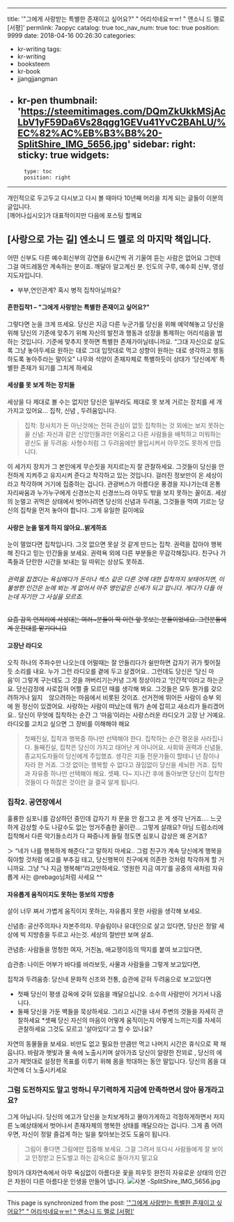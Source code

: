 
---
title: '"그에게 사랑받는 특별한 존재이고 싶어요?"  " 어리석네요ㅠㅠ! "  앤소니 드 멜로 [서평]'
permlink: 7aopyc
catalog: true
toc_nav_num: true
toc: true
position: 9999
date: 2018-04-16 00:26:30
categories:
- kr-writing
tags:
- kr-writing
- booksteem
- kr-book
- jjangjjangman
- kr-pen
thumbnail: 'https://steemitimages.com/DQmZkUkkMSjAcLbV1yF59Da6Vs28qgg1GEVu41YvC2BAhLU/%EC%82%AC%EB%B3%B8%20-SplitShire_IMG_5656.jpg'
sidebar:
    right:
        sticky: true
widgets:
    -
        type: toc
        position: right
---


개인적으로 두고두고 다시보고 다시 볼 때마다  10년째 머리을 치게 되는 글들이 이분의 글입니다.  
[깨어나십시오]가 대표적이지만 다음에 포스팅 할께요

## [사랑으로 가는 길] 엔소니 드 멜로 의 마지막 책입니다. 
어떤 신부도 다른 예수회신부의 강연을 6시간씩 귀 기울여 듣는 사람은 없어요 그런데 그걸 여드레동안 계속하는 분이죠.  깨달아 알고계신 분. 인도의 구루, 예수회 신부, 영성지도자입니다.

* 부부,연인관계?  혹시 병적 집착아닐까요?

#### 흔한집착1 – "그에게 사랑받는 특별한 존재이고 싶어요?"

그렇다면 눈을 크게 뜨세요. 당신은 지금 다른 누군가를 당신을 위해 예약해놓고 당신을 위해 당신의 기준에 맞추기 위해 자신의 발전과 행동과 성장을 통제하는 어리석음을 범하는 것입니다. 기준에 맞추지 못하면 특별한 존재가아닐테니까요.
“그대 자신으로 살도록 그냥 놓아두세요 원하는 대로 그대 입맛대로 먹고 성향이 원하는 대로 생각하고 행동하도록 놓아주라는 말이오”
나무와 석양이 존재자체로 특별하듯이 상대가 ‘당신에게’ 특별한 존재가 되기를 그치게 하세요

#### 세상를 못 보게 하는 장치들
세상을 다 제대로 볼 수는 없지만 당신은 일부라도 제대로 못 보게 거르는 장치를 세 개 가지고 있어요... 집착, 신념 , 두려움입니다. 
>  집착: 장사치가 돈 아닌것에는 전혀 관심이 없듯 집착하는 것 외에는 보지 못하는 꼴
신념: 자신과 같은 신앙인들과만 어울리고 다른 사람들을 배척하고 미워하는 광신도 꼴
두려움: 사형수처럼 그 두려움에만 몰입시켜서 아무것도 못하게 만듭니다. 

이 세가지 장치가 그 본인에게 무슨짓을 저지르는지 잘 관찰하세요. 그것들이 당신을 안전하게 지켜주고 유지시켜 준다고 착각하고 있는 것입니다.  걸러진 정보만이 온 세상이라고 착각하며 거기에 집중하는 겁니다. 
관광버스가 아름다운 풍경을 지나가는데 온통 자리싸움과 누가누구에게 신경쓰는지 신경쓰느라 아무도 밖을 보지 못하는 꼴이죠. 
세상의 눈멀고 귀먹은 상태에서 벗어나려면 당신의 신념과 두려움, 그것들을 먹여 기르는 당신의 집착을 먼저 놓아야 합니다. 그게 유일한 길이에요

#### 사랑은 눈을 멀게 하지 않아요..밝게하죠 
눈이 멀었다면 집착입니다. 그것 없으면 못살 것 같게 만드는 집착.
권력을 잡아야 행복해 진다고 믿는 인간들을 보세요. 권력욕 외에 다른 부분들은 무감각해집니다. 친구나 가족들과 단란한 시간을 보내는 일 따위는 상상도 못하죠.  

###### 권력을 잡겠다는 욕심에다가 돈이나 섹스 같은 다른 것에 대한 집착까지 보태어지면, 이 불쌍한 인간은 눈에 뵈는 게 없어서 아주 맹인같은 신세가 되고 맙니다. 게다가 다들 아는데 자기만 그 사실을 모르죠. 
~~요즘 감옥 언저리에 서성대는 여러~분들이 딱 이런 앞 못보는 분들이었네요. 그런분들에게 운전대를 맡기다니요~~ 


#### 고장난 라디오 
오직 하나의 주파수만 나오는데 어떨때는 잘 안들리다가 쉴만하면 갑자기 귀가 찢어질 듯 소리를 내요. 누가 그런 라디오를 곁에 두고 살겠어요.. 그런데도 당신은 ‘당신 마음’이 그렇게 구는데도 그 것을 꺼버리기는커녕 그게 정상이라고 ‘인간적’이라고 하는군요. 
당신감정에 사로잡혀 어쩔 줄 모르던 때를 생각해 봐요.  그것들은 모두 뭔가를 갖으려하거나 잃지　않으려하는 마음에서 비롯된 것이죠.  선거전에 뛰어든 사람이 승부 외에 뭔 정신이 있겠어요. 사랑하는 사람이 떠났는데 뭐가 손에 잡히고 새소리가 들리겠어요.. 
당신이 무엇에 집착하는 순간 그 ‘마음’이라는 사랑스러운 라디오가 고장 난 거예요. 라디오를 고치고 싶으면 그 장비를 이해해야 해요
> 첫째진실, 집착과 행복중 하나만 선택해야 한다.  집착하는 순간 평온을 사라집니다.
> 둘째진실, 집착은 당신이 가지고 태어난 게 아니어요. 사회와 권력과 신념들, 종교지도자들이 당신에게 주입했죠. 생각은 지들 전문가들이 할테니 넌 잠이나 자라 한 거죠. 그것 없이는 행복할 수 없다고 끊임없이 당신을 세뇌한 거죠. 집착과 자유중 하나만 선택해야 해요.
셋째. 다~ 지나간 후에 돌아보면 당신이 집착한 것들이 다 하찮은 것이란 걸 결국 알게 됩니다.  

### 집착2. 공연장에서 
훌륭한 심포니를 감상하던 중인데 갑자기 차 문을 안 잠그고 온 게 생각 난거죠.... 느긋하게 감상할 수도 나갈수도 없는 엉거주춤한 꼴이란... 그렇게 살래요?  아님 드럼소리에 집착해서 다른 악기들소리가 다 짜증나게 들릴 정도면 심포니 감상은 왜 온거죠?

＞ “네가 나를 행복하게 해준다.”고 말하지 마세요..
 그럼 친구가 계속 당신에게 행복을 줘야할 것처럼 에고를 부추길 테고,
 당신행복이 친구에게 의존한 것처럼 착각하게 할 거니까요. 그냥 “나 지금 행복해!”라고만하세요.
 ‘영원한 지금 여기’를 공중의 새처럼 자유롭게 사는 @rebago님처럼 사세요 ^^


#### 자유롭게 움직이지도 못하는 뚱보의 지방층
살이 너무 쪄서 가볍게 움직이지 못하는,  자유롭지 못한 사람을 생각해 보세요.

신념층: 공산주의자나 자본주의자. 무슬림이나 유대인으로 살고 있다면,
                           당신은 정말 세상에 빅 지방층을 두르고 사는것. 세상의 절반만 보며 살죠.

관념층: 사람들을 멍청한 여자, 거친놈, 애교쟁이등의 딱지를 붙여 보고있다면,

습관층: 나이든 어부가 바다를 바라보듯, 사물과 사람들을 그렇게 보고있다면,

집착과 두려움층: 당신네 문화적 신조와 전통, 습관에 갇혀 두려움으로 보고있다면

* 첫째 당신이 평생 감옥에 갖혀 있음을 깨달으십니오. 소수의 사람만이 거기서 나옵니다.
* 둘째 당신을 가둔 벽들을 묵상하세요. 그리고 시간을 내서 주변의 것들을 자세히 관찰하세요
*셋째 당신 자신의 마음이 어떻게 움직이는지 어떻게 느끼는지를 자세히 관찰하세요
  그것도 모르고 '살아있다'고 할  수 있나요? 

자연의 동물들을 보세요. 비만도 없고 필요한 만큼만 먹고 나머지 시간은 휴식으로 꽉 채웁니다. 바람과 햇빛과 물 속에 노출시키며 살아가죠 당신이 알량한 잔꾀로 , 당신의 에고가 제멋대로 설정한 목표를 이루기 위해 몸을 학대하는 동안 말입니다. 당신의 몸을 대자연에 더 노출시키세요

### 그럼 도전하지도 말고 멍하니 무기력하게 지금에 만족하면서 앉아 뭉개라고요?
그게 아닙니다. 
당신의 에고가 당신을 눈치보게하고 몰아가게하고 걱정하게하면서 저지른 
노예상태에서 벗어나서
존재자체의 행복한 상태를 깨달으라는 겁니다. 
그게 좀 어려우면, 
   자신이 정말 즐겁게 하는 일을 찾아보는것도 도움이 됩니다. 
>  그림이 좋다면 그림에만 집중해 보세요. 
그걸 그려서 또다시 사람들에게 잘 보이고 인정받고 돈도벌고 하는 감옥으로 돌아가지 말고요

장미가 대자연속에서 아무 욕심없이 아름다운 꽃을 피우듯
완전히 자유로운 상태의 인간은 
차원이 다른 아름다운 인생을 만들어 냅니다. 
![사본 -SplitShire_IMG_5656.jpg](https://steemitimages.com/DQmZkUkkMSjAcLbV1yF59Da6Vs28qgg1GEVu41YvC2BAhLU/%EC%82%AC%EB%B3%B8%20-SplitShire_IMG_5656.jpg)

- - -

This page is synchronized from the post: ['"그에게 사랑받는 특별한 존재이고 싶어요?"  " 어리석네요ㅠㅠ! "  앤소니 드 멜로 [서평]'](https://steemit.com/@raah/7aopyc)
